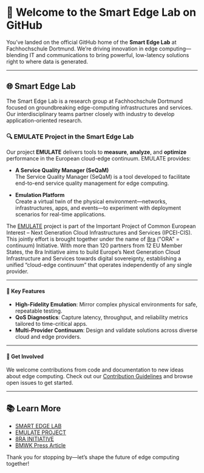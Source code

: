 # 👋 Welcome to the Smart Edge Lab on GitHub

You’ve landed on the official GitHub home of the **Smart Edge Lab** at Fachhochschule Dortmund. We’re driving innovation in edge computing—blending IT and communications to bring powerful, low-latency solutions right to where data is generated.

---

## 🌐 Smart Edge Lab  
The Smart Edge Lab is a research group at Fachhochschule Dortmund focused on groundbreaking edge-computing infrastructures and services. Our interdisciplinary teams partner closely with industry to develop application-oriented research. 

### 🔍 EMULATE  Project in the Smart Edge Lab  

Our project **EMULATE** delivers tools to **measure**, **analyze**, and **optimize** performance in the European cloud-edge continuum. EMULATE provides:

- **A Service Quality Manager (SeQaM)**  
  The Service Quality Manager (SeQaM) is a tool developed to facilitate end-to-end service quality management for edge computing.
  
- **Emulation Platform**  
  Create a virtual twin of the physical environment—networks, infrastructures, apps, and events—to experiment with deployment scenarios for real-time applications.




The [EMULATE](https://www.fh-dortmund.de/microsite/smartedgelab/projekte/emulate.php?loc=en) project is part of the Important Project of Common European Interest – Next Generation Cloud Infrastructures and Services (IPCEI-CIS). This jointly effort is brought together under the name of [8ra](https://www.8ra.com/) ("ORA" = continuum) Initiative. With more than 120 partners from 12 EU Member States, the 8ra Initiative aims to build Europe’s Next Generation Cloud Infrastructure and Services towards digital sovereignty, establishing a unified “cloud-edge continuum” that operates independently of any single provider.


---

#### 🚀 Key Features  
- **High-Fidelity Emulation**: Mirror complex physical environments for safe, repeatable testing.  
- **QoS Diagnostics**: Capture latency, throughput, and reliability metrics tailored to time-critical apps.  
- **Multi-Provider Continuum**: Design and validate solutions across diverse cloud and edge providers.

---

#### 🤝 Get Involved  
We welcome contributions from code and documentation to new ideas about edge computing. Check out our [Contribution Guidelines](https://github.com/Smart-Edge-Lab/SeQaM/blob/main/Contributing.md) and browse open issues to get started.




---

## 📚 Learn More  

* [SMART EDGE LAB](https://www.fh-dortmund.de/microsite/smartedgelab/index.php)
* [EMULATE PROJECT](https://www.fh-dortmund.de/microsite/smartedgelab/projekte/emulate.php?loc=en)
* [8RA INITIATIVE](https://www.8ra.com/)
* [BMWK Press Article](https://www.bmwk.de/Redaktion/EN/Artikel/Industry/ipcei-cis.html)


Thank you for stopping by—let’s shape the future of edge computing together!
